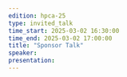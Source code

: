 ```yaml
---
edition: hpca-25
type: invited_talk
time_start: 2025-03-02 16:30:00
time_end: 2025-03-02 17:00:00
title: "Sponsor Talk"
speaker:
presentation: 
---
```

